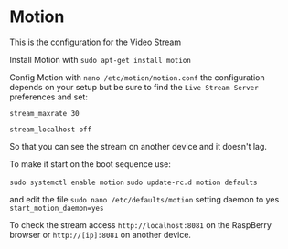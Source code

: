 # Motion

This is the configuration for the Video Stream

Install Motion with ``sudo apt-get install motion``

Config Motion with ``nano /etc/motion/motion.conf`` the configuration depends on your setup but be sure to find the ``Live Stream Server`` preferences and set:

``stream_maxrate 30``

``stream_localhost off``

So that you can see the stream on another device and it doesn't lag.

To make it start on the boot sequence use: 

``sudo systemctl enable motion``
``sudo update-rc.d motion defaults``

and edit the file ``sudo nano /etc/defaults/motion`` setting daemon to yes ``start_motion_daemon=yes``

To check the stream access ``http://localhost:8081`` on the RaspBerry browser or ``http://[ip]:8081`` on another device.
